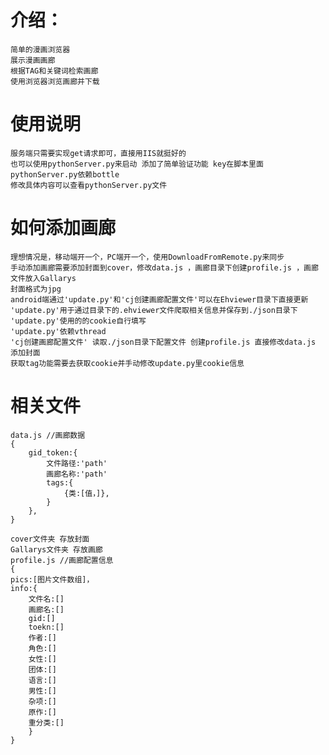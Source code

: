 介绍：
==
	简单的漫画浏览器
	展示漫画画廊
	根据TAG和关键词检索画廊
	使用浏览器浏览画廊并下载

使用说明
==
	服务端只需要实现get请求即可，直接用IIS就挺好的
	也可以使用pythonServer.py来启动 添加了简单验证功能 key在脚本里面
	pythonServer.py依赖bottle
	修改具体内容可以查看pythonServer.py文件
如何添加画廊
==
	理想情况是，移动端开一个，PC端开一个，使用DownloadFromRemote.py来同步
	手动添加画廊需要添加封面到cover，修改data.js ，画廊目录下创建profile.js ，画廊文件放入Gallarys
	封面格式为jpg
	android端通过'update.py'和'cj创建画廊配置文件'可以在Ehviewer目录下直接更新
	'update.py'用于通过目录下的.ehviewer文件爬取相关信息并保存到./json目录下
	'update.py'使用的的cookie自行填写
	'update.py'依赖vthread
	'cj创建画廊配置文件' 读取./json目录下配置文件 创建profile.js 直接修改data.js 添加封面 
	获取tag功能需要去获取cookie并手动修改update.py里cookie信息
相关文件
==
	data.js //画廊数据
	{
		gid_token:{
			文件路径:'path'
			画廊名称:'path'
			tags:{
				{类:[值，]},
			}
		},
	}

	cover文件夹 存放封面
	Gallarys文件夹 存放画廊
	profile.js //画廊配置信息
	{
	pics:[图片文件数组]，
	info:{
		文件名:[]
		画廊名:[]
		gid:[]
		toekn:[]
		作者:[]
		角色:[]
		女性:[]
		团体:[]
		语言:[]
		男性:[]
		杂项:[]
		原作:[]
		重分类:[]
		}
	}
